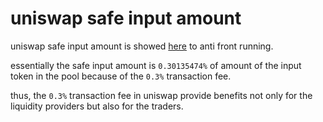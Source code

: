 # uniswap safe input amount

uniswap safe input amount is showed [here](safe.ipynb) to anti front running.

essentially the safe input amount is `0.30135474%` of amount of the input token in the pool because of the `0.3%` transaction fee.

thus, the `0.3%` transaction fee in uniswap provide benefits not only for the liquidity providers but also for the traders.
